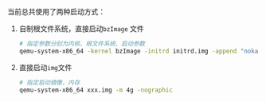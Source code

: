 当前总共使用了两种启动方式：

1. 自制根文件系统，直接启动`bzImage` 文件

   ```bash
   # 指定参数分别为内核、根文件系统、启动参数
   qemu-system-x86_64 -kernel bzImage -initrd initrd.img -append "nokaslr root=/dev/ram init=/bin/sh console=ttyS0 nmi_watchdog=0" -nographic
   
   ```

2. 直接启动`img`文件

   ```bash
   # 指定启动镜像，内存
   qemu-system-x86_64 xxx.img -m 4g -nographic
   
   ```
   
   






